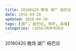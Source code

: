 ```yaml
---
title: 20160420 晚场 湖广 结巴论
date: 2016-04-20
updated: 2016-04-20
tags: [湖广, 结巴论, 相声, 高峰] 
categories: (2016)丙申年场次 
---
```

20160420 晚场 湖广 结巴论

